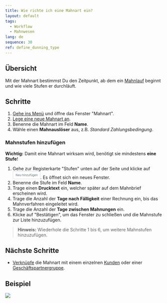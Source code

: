 ```yaml
---
title: Wie richte ich eine Mahnart ein?
layout: default
tags:
  - Workflow
  - Mahnwesen
lang: de
sequence: 30
ref: define_dunning_type
---
```


## Übersicht
Mit der Mahnart bestimmst Du den Zeitpunkt, ab dem ein [Mahnlauf](Mahnlauf) beginnt und wie viele Stufen er durchläuft.

## Schritte
1. [Gehe ins Menü](Menu) und öffne das Fenster "Mahnart".
1. [Lege eine neue Mahnart an](Neuer_Datensatz_Fenster_Webui).
1. Benenne die Mahnart im Feld **Name**.
1. Wähle einen **Mahnauslöser** aus, z.B. *Standard Zahlungsbedingung*.

### Mahnstufen hinzufügen
**Wichtig:** Damit eine Mahnart wirksam wird, benötigt sie mindestens **eine Stufe**!

1. Gehe zur Registerkarte "Stufen" unten auf der Seite und klicke auf ![](assets/Neu_hinzufuegen_Button.png). Es öffnet sich ein neues Fenster.
1. Benenne die Stufe im Feld **Name**.
1. Trage einen **Drucktext** ein, welcher später auf dem Mahnbrief erscheinen wird.
1. Trage die Anzahl der **Tage nach Fälligkeit** einer Rechnung ein, bis das Mahnverfahren eingeleitet wird.
1. Trage die Anzahl der **Tage zwischen Mahnungen** ein.
1. Klicke auf "Bestätigen", um das Fenster zu schließen und die Mahnstufe zur Liste hinzuzufügen.
 >**Hinweis:** Wiederhole die Schritte 1 bis 6, um weitere Mahnstufen hinzuzufügen.

## Nächste Schritte
- [Verknüpfe](Mahnart_mit_Partner_verknuepfen) die Mahnart mit einem einzelnen [Kunden](Neuer_Geschaeftspartner_Kunde) oder einer [Geschäftspartnergruppe](Neue_Geschaeftspartnergruppe).

## Beispiel
![](assets/Mahnart_definieren.gif)
